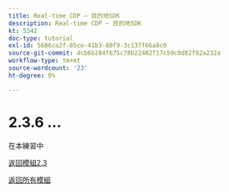 ```yaml
---
title: Real-time CDP — 目的地SDK
description: Real-time CDP — 目的地SDK
kt: 5342
doc-type: tutorial
exl-id: 5606ca2f-85ce-41b3-80f9-3c137f66a8c0
source-git-commit: 4cb6b284f675c78b22482f17c59c0d82f82a232a
workflow-type: tm+mt
source-wordcount: '23'
ht-degree: 0%

---
```


# 2.3.6 ...

在本練習中

[返回模組2.3](./real-time-cdp-build-a-segment-take-action.md)

[返回所有模組](../../../overview.md)

